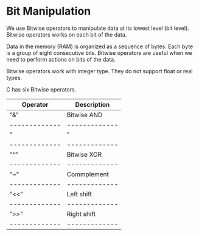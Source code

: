 # Bit Manipulation #

We use Bitwise operators to manipulate data at its lowest level (bit level). Bitwise operators works on each bit of the data.

Data in the memory (RAM) is organized as a sequence of bytes. Each byte is a group of eight consecutive bits. Bitwise operators are useful when we need to perform actions on bits of the data.

Bitwise operators work with integer type. They do not support float or real types.

C has six Bitwise operators.

| Operator      | Description   |
| ------------- | ------------- |
|      "&"      | Bitwise AND   |
| ------------- | ------------- |
|      "|"      | Bitwise OR    |
| ------------- | ------------- |
|      "^"      | Bitwise XOR   |
| ------------- | ------------- |
|      "~"      | Commplement   |
| ------------- | ------------- |
|      "<<"     | Left shift    |
| ------------- | ------------- |
|      ">>"     | Right shift   |
| ------------- | ------------- |

